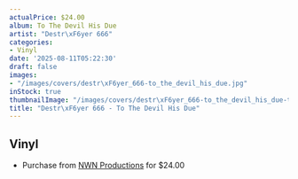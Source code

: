 ```yaml
---
actualPrice: $24.00
album: To The Devil His Due
artist: "Destr\xF6yer 666"
categories:
- Vinyl
date: '2025-08-11T05:22:30'
draft: false
images:
- "/images/covers/destr\xF6yer_666-to_the_devil_his_due.jpg"
inStock: true
thumbnailImage: "/images/covers/destr\xF6yer_666-to_the_devil_his_due-thumb.jpg"
title: "Destr\xF6yer 666 - To The Devil His Due"
---
```


## Vinyl
* Purchase from [NWN Productions](http://shop.nwnprod.com/index.php?route=product/product&path=75&product_id=62725&sort=pd.name&order=ASC) for $24.00
